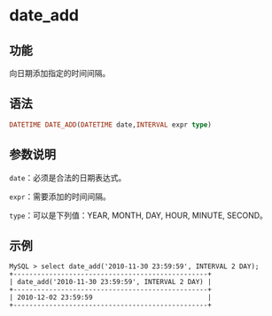 # date_add

## 功能

向日期添加指定的时间间隔。

## 语法

```Haskell
DATETIME DATE_ADD(DATETIME date,INTERVAL expr type)
```

## 参数说明

`date`：必须是合法的日期表达式。

`expr`：需要添加的时间间隔。

`type`：可以是下列值：YEAR, MONTH, DAY, HOUR, MINUTE, SECOND。

## 示例

```Plain Text
MySQL > select date_add('2010-11-30 23:59:59', INTERVAL 2 DAY);
+-------------------------------------------------+
| date_add('2010-11-30 23:59:59', INTERVAL 2 DAY) |
+-------------------------------------------------+
| 2010-12-02 23:59:59                             |
+-------------------------------------------------+
```
